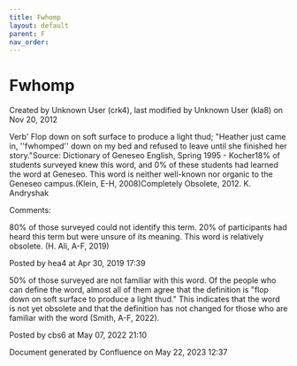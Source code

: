 ```yaml
---
title: Fwhomp
layout: default
parent: F
nav_order:
---
```


# Fwhomp

Created by  Unknown User (crk4), last modified by  Unknown User (kla8) on Nov 20, 2012

Verb' Flop down on soft surface to produce a light thud; &quot;Heather just came in, ''fwhomped'' down on my bed and refused to leave until she finished her story.&quot;Source: Dictionary of Geneseo English, Spring 1995 - Kocher18% of students surveyed knew this word, and 0% of these students had learned the word at Geneseo. This word is neither well-known nor organic to the Geneseo campus.(Klein, E-H, 2008)Completely Obsolete, 2012. K. Andryshak

Comments:

80% of those surveyed could not identify this term. 20% of participants had heard this term but were unsure of its meaning. This word is relatively obsolete. (H. Ali, A-F, 2019)

Posted by hea4 at Apr 30, 2019 17:39

50% of those surveyed are not familiar with this word. Of the people who can define the word, almost all of them agree that the definition is &quot;flop down on soft surface to produce a light thud.&quot; This indicates that the word is not yet obsolete and that the definition has not changed for those who are familiar with the word (Smith, A-F, 2022).

Posted by cbs6 at May 07, 2022 21:10

Document generated by Confluence on May 22, 2023 12:37


